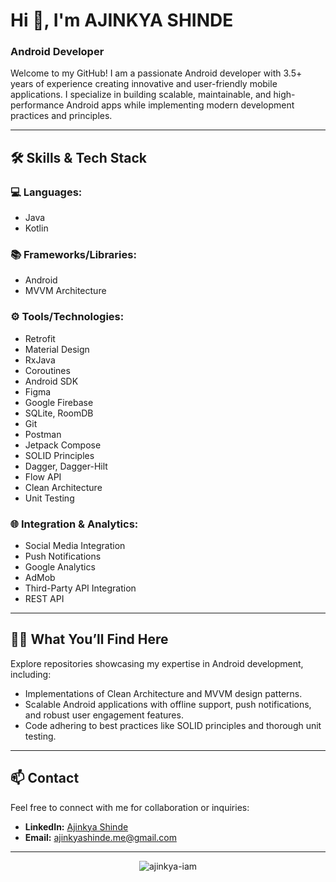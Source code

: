 <h1 align="start">Hi 👋, I'm AJINKYA SHINDE</h1>
<h3 align="start">Android Developer</h3>

Welcome to my GitHub! I am a passionate Android developer with 3.5+ years of experience creating innovative and user-friendly mobile applications. I specialize in building scalable, maintainable, and high-performance Android apps while implementing modern development practices and principles.  

---

## 🛠️ Skills & Tech Stack  

### 💻 **Languages:**  
- Java  
- Kotlin  

### 📚 **Frameworks/Libraries:**  
- Android  
- MVVM Architecture  

### ⚙️ **Tools/Technologies:**  
- Retrofit  
- Material Design  
- RxJava  
- Coroutines  
- Android SDK  
- Figma  
- Google Firebase  
- SQLite, RoomDB  
- Git  
- Postman  
- Jetpack Compose  
- SOLID Principles  
- Dagger, Dagger-Hilt  
- Flow API  
- Clean Architecture  
- Unit Testing  

### 🌐 **Integration & Analytics:**  
- Social Media Integration  
- Push Notifications  
- Google Analytics  
- AdMob  
- Third-Party API Integration  
- REST API  

---

## 👩‍💻 What You’ll Find Here  

Explore repositories showcasing my expertise in Android development, including:  
- Implementations of Clean Architecture and MVVM design patterns.  
- Scalable Android applications with offline support, push notifications, and robust user engagement features.  
- Code adhering to best practices like SOLID principles and thorough unit testing.  

---

## 📫 Contact  

Feel free to connect with me for collaboration or inquiries:  
- **LinkedIn:** [Ajinkya Shinde](https://www.linkedin.com/in/ajinkyashinde-me/)  
- **Email:** [ajinkyashinde.me@gmail.com](mailto:ajinkyashinde.me@gmail.com)  

---
<p align="center"> <img src="https://komarev.com/ghpvc/?username=silent-codder&label=Profile%20views&color=0e75b6&style=flat" alt="ajinkya-iam" /> </p>



